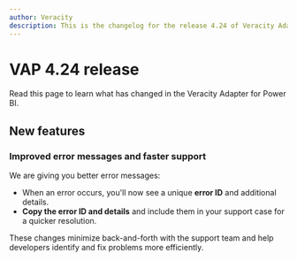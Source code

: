 ```yaml
---
author: Veracity
description: This is the changelog for the release 4.24 of Veracity Adapter for Power BI (VAP).
---
```

# VAP 4.24 release

Read this page to learn what has changed in the Veracity Adapter for Power BI.

## New features

### Improved error messages and faster support
We are giving you better error messages:
- When an error occurs, you'll now see a unique **error ID** and additional details.
- **Copy the error ID and details** and include them in your support case for a quicker resolution.

These changes minimize back-and-forth with the support team and help developers identify and fix problems more efficiently.
